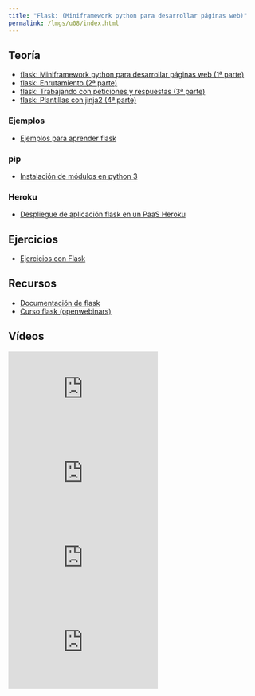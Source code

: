 ```yaml
---
title: "Flask: (Miniframework python para desarrollar páginas web)"
permalink: /lmgs/u08/index.html
---
```


## Teoría

* [flask: Miniframework python para desarrollar páginas web (1ª parte)](https://www.josedomingo.org/pledin/2018/03/flask-miniframework-python-para-desarrollar-paginas-web-1a-parte/)
* [flask: Enrutamiento (2ª parte)](https://www.josedomingo.org/pledin/2018/03/flask-enrutamiento-2a-parte/)
* [flask: Trabajando con peticiones y respuestas (3ª parte)](https://www.josedomingo.org/pledin/2018/03/flask-trabajando-con-peticiones-y-respuestas-3a-parte/)
* [flask: Plantillas con jinja2 (4ª parte)](https://www.josedomingo.org/pledin/2018/04/flask-plantillas-con-jinja2-4a-parte)

### Ejemplos

* [Ejemplos para aprender flask](https://github.com/josedom24/ejemplos_flask)

### pip

* [Instalación de módulos en python 3](virtualenv.html)

### Heroku

* [Despliegue de aplicación flask en un PaaS Heroku](heroku.html)

## Ejercicios

* [Ejercicios con Flask](ejercicios.html)

## Recursos

* [Documentación de flask](http://flask.pocoo.org/docs/0.12/)
* [Curso flask (openwebinars)](https://flask.josedomingo.org)

## Vídeos

<iframe src="https://www.youtube.com/embed/9jah5MnRXU0" width="300" height="169" frameborder="0" allowfullscreen="allowfullscreen"></iframe>
<iframe src="https://www.youtube.com/embed/5qxjZ84rtpY" width="300" height="169" frameborder="0" allowfullscreen="allowfullscreen"></iframe>
<iframe src="https://www.youtube.com/embed/uhwrDZsUjkw" width="300" height="169" frameborder="0" allowfullscreen="allowfullscreen"></iframe>
<iframe src="https://www.youtube.com/embed/35ZwqEoF4Ko" width="300" height="169" frameborder="0" allowfullscreen="allowfullscreen"></iframe>
